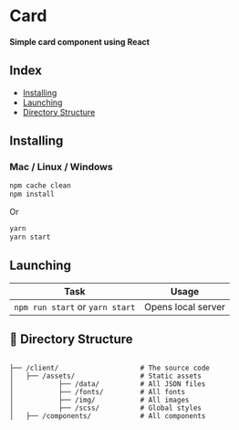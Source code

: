Card
===

#### Simple card component using React

## Index
 * [Installing](#installing)
 * [Launching](#launching)
 * [Directory Structure](#directory)

## <a name="installing">Installing</a>
### Mac / Linux / Windows
```bash
npm cache clean
npm install
```
Or
```bash
yarn
yarn start
```

## <a name="launching">Launching</a>
| Task                | Usage                                                        |
| ------------------- | ------------------------------------------------------------ |
| `npm run start` or `yarn start`     | Opens local server |


## 📁 <a name="directory">Directory Structure</a>

```

├── /client/                    # The source code 
│   ├── /assets/                # Static assets
│           ├── /data/          # All JSON files    
│           ├── /fonts/         # All fonts 
│           ├── /img/           # All images  
│           ├── /scss/          # Global styles
│   ├── /components/            # All components

```

